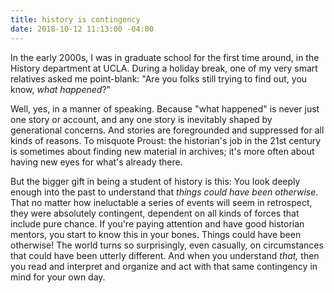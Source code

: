 ```yaml
---
title: history is contingency
date: 2018-10-12 11:13:00 -04:00
---
```


In the early 2000s, I was in graduate school for the first time around, in the History department at UCLA. During a holiday break, one of my very smart relatives asked me point-blank: "Are you folks still trying to find out, you know, *what happened*?"

Well, yes, in a manner of speaking. Because "what happened" is never just one story or account, and any one story is inevitably shaped by generational concerns. And stories are foregrounded and suppressed for all kinds of reasons. To misquote Proust: the historian's job in the 21st century is sometimes about finding new material in archives; it's more often about having new eyes for what's already there.  

But the bigger gift in being a student of history is this: You look deeply enough into the past to understand that *things could have been otherwise*. That no matter how ineluctable a series of events will seem in retrospect, they were absolutely contingent, dependent on all kinds of forces that include pure chance. If you're paying attention and have good historian mentors, you start to know this in your bones. Things could have been otherwise! The world turns so surprisingly, even casually, on circumstances that could have been utterly different. And when you understand *that,* then you read and interpret and organize and act with that same contingency in mind for your own day.  